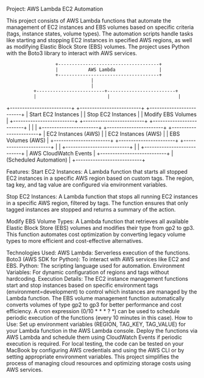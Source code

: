 Project: AWS Lambda EC2 Automation

This project consists of AWS Lambda functions that automate the management of EC2 instances and EBS volumes based on specific criteria (tags, instance states, volume types). The automation scripts handle tasks like starting and stopping EC2 instances in specified AWS regions, as well as modifying Elastic Block Store (EBS) volumes. The project uses Python with the Boto3 library to interact with AWS services.

                      +-------------------------------------+
                      |           AWS Lambda                |
                      +-------------------------------------+
                                   |
                                   |
              +-------------------------+-------------------------+
              |                          |                         |
+-------------------------+  +-------------------------+  +-------------------------+
|   Start EC2 Instances    |  |   Stop EC2 Instances    |  |   Modify EBS Volumes    |
+-------------------------+  +-------------------------+  +-------------------------+
              |                          |                         |
      +-----------------------+   +-----------------------+    +-----------------------+
      |   EC2 Instances (AWS)  |   |   EC2 Instances (AWS) |    |   EBS Volumes (AWS)   |
      +-----------------------+   +-----------------------+    +-----------------------+
                                   |                          |
                                   +--------------------------+
                                           |
                                           |
                               +---------------------------+
                               |    AWS CloudWatch Events   |
                               +---------------------------+
                               |    (Scheduled Automation)  |
                               +---------------------------+


Features:
Start EC2 Instances:
A Lambda function that starts all stopped EC2 instances in a specific AWS region based on custom tags. The region, tag key, and tag value are configured via environment variables.

Stop EC2 Instances:
A Lambda function that stops all running EC2 instances in a specific AWS region, filtered by tags. The function ensures that only tagged instances are stopped and returns a summary of the action.

Modify EBS Volume Types:
A Lambda function that retrieves all available Elastic Block Store (EBS) volumes and modifies their type from gp2 to gp3. This function automates cost optimization by converting legacy volume types to more efficient and cost-effective alternatives.

Technologies Used:
AWS Lambda: Serverless execution of the functions.
Boto3 (AWS SDK for Python): To interact with AWS services like EC2 and EBS.
Python: The scripting language used for automation.
Environment Variables: For dynamic configuration of regions and tags without hardcoding.
Execution Details:
The EC2 instance management functions start and stop instances based on specific environment tags (environment=development) to control which instances are managed by the Lambda function.
The EBS volume management function automatically converts volumes of type gp2 to gp3 for better performance and cost efficiency.
A cron expression (0/10 * * * ? *) can be used to schedule periodic execution of the functions (every 10 minutes in this case).
How to Use:
Set up environment variables (REGION, TAG_KEY, TAG_VALUE) for your Lambda function in the AWS Lambda console.
Deploy the functions via AWS Lambda and schedule them using CloudWatch Events if periodic execution is required.
For local testing, the code can be tested on your MacBook by configuring AWS credentials and using the AWS CLI or by setting appropriate environment variables.
This project simplifies the process of managing cloud resources and optimizing storage costs using AWS services.

